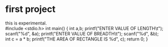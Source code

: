 # first project
this is experimental.
<br>
#include <stdio.h>
int main()
{
int a,b;
printf("ENTER VALUE OF LENGTH\t");
scanf("%d", &a);
printf("ENTER VALUE OF BREADTH\t");
scanf("%d", &b);
int c = a * b;
printf("THE AREA OF RECTANGLE IS %d", c);
    return 0;
}
